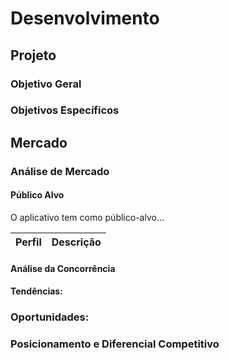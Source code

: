 # Desenvolvimento

## Projeto

### Objetivo Geral

### Objetivos Específicos


## Mercado

### Análise de Mercado

#### Público Alvo
O aplicativo tem como público-alvo...

| Perfil | Descrição |
| --- | --- |

#### Análise da Concorrência

#### Tendências:


### Oportunidades:

### Posicionamento e Diferencial Competitivo


